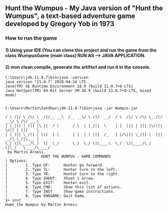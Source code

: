 ## Hunt the Wumpus - My Java version of "Hunt the Wumpus", a text-based adventure game developed by Gregory Yob in 1973

### How to run the game
#### 1) Using your IDE (You can clone this project and run the game from the class **WumpusGame** (main class) RUN AS --> JAVA APPLICATION.

#### 2) mvn clean compile, generate the artifact and run it in the console.
```
C:\Users\jdk-11.0.7\bin>java -version
java version "11.0.7" 2020-04-14 LTS
Java(TM) SE Runtime Environment 18.9 (build 11.0.7+8-LTS)
Java HotSpot(TM) 64-Bit Server VM 18.9 (build 11.0.7+8-LTS, mixed mode)


C:\Users\Martin\Sandbox\jdk-11.0.7\bin>java -jar Wumpus.jar

/ \ /|/ \ /\/ \  /|/__ __\  /__ __\/ \ /|/  __/  / \  /|/ \ /\/ \__/|/  __\/ \ /\/ ___\
| |_||| | ||| |\ ||  / \      / \  | |_|||  \    | |  ||| | ||| |\/|||  \/|| | |||    \
| | ||| \_/|| | \||  | |      | |  | | |||  /_   | |/\||| \_/|| |  |||  __/| \_/|\___ |
\_/ \|\____/\_/  \|  \_/      \_/  \_/ \|\____\  \_/  \|\____/\_/  \|\_/   \____/\____/
 by Martin Arnesi.
                HUNT THE WUMPUS - GAME COMMANDS
| Options:
|        1. Type GF:      Hunter go forward.
|        2. Type TL:      Hunter turn to the left.
|        3. Type TR:      Hunter turn to the right.
|        4. Type SHOOT:   Shoot 1 arrow.
|        5. Type EXIT:    Hunter exit.
|        6. Type CMD:     Show this list of actions.
|        7. Type INST     Show game instructions.
|        8. Type ENDGAME: Quit Game.
$> inst
Humt the Wumpus by Martin Arnesi
```
